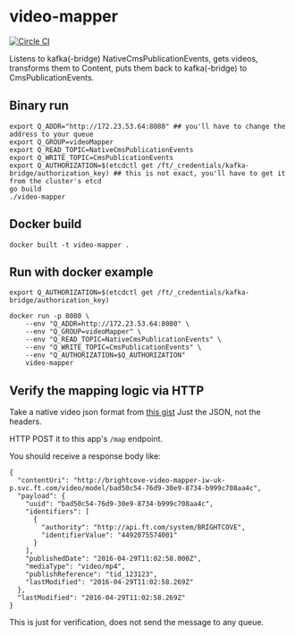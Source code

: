 # video-mapper
[![Circle CI](https://circleci.com/gh/Financial-Times/video-mapper/tree/master.png?style=shield)](https://circleci.com/gh/Financial-Times/video-mapper/tree/master)

Listens to kafka(-bridge) NativeCmsPublicationEvents, gets videos, transforms them to Content, puts them back to kafka(-bridge) to CmsPublicationEvents.

## Binary run

```
export Q_ADDR="http://172.23.53.64:8080" ## you'll have to change the address to your queue
export Q_GROUP=videoMapper
export Q_READ_TOPIC=NativeCmsPublicationEvents
export Q_WRITE_TOPIC=CmsPublicationEvents
export Q_AUTHORIZATION=$(etcdctl get /ft/_credentials/kafka-bridge/authorization_key) ## this is not exact, you'll have to get it from the cluster's etcd
go build
./video-mapper
```

## Docker build

`docker built -t video-mapper .`

## Run with docker example
```
export Q_AUTHORIZATION=$(etcdctl get /ft/_credentials/kafka-bridge/authorization_key)

docker run -p 8080 \
    --env "Q_ADDR=http://172.23.53.64:8080" \
    --env "Q_GROUP=videoMapper" \
    --env "Q_READ_TOPIC=NativeCmsPublicationEvents" \
    --env "Q_WRITE_TOPIC=CmsPublicationEvents" \
    --env "Q_AUTHORIZATION=$Q_AUTHORIZATION"
    video-mapper
```

## Verify the mapping logic via HTTP

Take a native video json format from [this gist](https://gist.github.com/kovacshuni/d16077e084d6fb3dc0aec6d6ee4239a5#file-message-on-nativecmspublicationevents-txt)
Just the JSON, not the headers.

HTTP POST it to this app's `/map` endpoint.

You should receive a response body like:
```
{
  "contentUri": "http://brightcove-video-mapper-iw-uk-p.svc.ft.com/video/model/bad50c54-76d9-30e9-8734-b999c708aa4c",
  "payload": {
    "uuid": "bad50c54-76d9-30e9-8734-b999c708aa4c",
    "identifiers": [
      {
        "authority": "http://api.ft.com/system/BRIGHTCOVE",
        "identifierValue": "4492075574001"
      }
    ],
    "publishedDate": "2016-04-29T11:02:58.000Z",
    "mediaType": "video/mp4",
    "publishReference": "tid_123123",
    "lastModified": "2016-04-29T11:02:58.269Z"
  },
  "lastModified": "2016-04-29T11:02:58.269Z"
}
```

This is just for verification, does not send the message to any queue.
